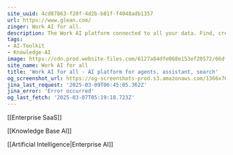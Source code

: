 ```yaml
---
site_uuid: 4cd87863-f20f-4d2b-b81f-f4048adb1357
url: https://www.glean.com/
zinger: Work AI for all.
description: The Work AI platform connected to all your data. Find, create, and automate anything.
tags:
- AI-Toolkit
- Knowledge-AI
image: https://cdn.prod.website-files.com/6127a84dfe068e153ef20572/66df3ec7d95ad78e65888721_Website%20preview%20card.webp
site_name: Work AI for all
title: 'Work AI for all - AI platform for agents, assistant, search'
og_screenshot_url: https://og-screenshots-prod.s3.amazonaws.com/1366x768/80/false/813e921aa03baca49fc561766f4b3c788522f4c6b184c51c76d6ce09e4412b4b.jpeg
jina_last_request: '2025-03-09T06:45:05.362Z'
jina_error: 'Error occurred'
og_last_fetch: '2025-03-07T05:19:18.723Z'
---
```

[[Enterprise SaaS]]

[[Knowledge Base AI]]

[[Artificial Intelligence|Enterprise AI]]
